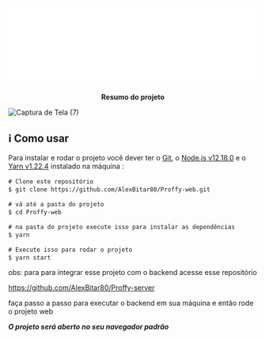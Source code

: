 <h1 align="center">
  <img src="src/assets/images/logo.svg" alt="Logo">
</h1>

<h4 align="center">

</h4>

<p align="center">
  <b>Resumo do projeto</b>
</p>

<p>

</p>


  ![Captura de Tela (7)](https://user-images.githubusercontent.com/56983783/83953333-139ca000-a816-11ea-82ef-15a6d1c65bea.png)

<p align="center">

</p>


## :information_source: Como usar

Para instalar e rodar o projeto você dever ter o [Git](https://git-scm.com), o [Node.js v12.18.0](https://nodejs.org/en/download/) e o [Yarn v1.22.4](https://classic.yarnpkg.com/en/docs/install/) instalado na máquina :

```
# Clone este repositório
$ git clone https://github.com/AlexBitar80/Proffy-web.git
```

```
# vá até a pasta do projeto
$ cd Proffy-web
```

```
# na pasta do projeto execute isso para instalar as dependências
$ yarn
```

```
# Execute isso para rodar o projeto
$ yarn start
```

obs: para para integrar esse projeto com o backend acesse esse repositório

https://github.com/AlexBitar80/Proffy-server

faça passo a passo para executar o backend em sua máquina e então rode o projeto web

***O projeto será aberto no seu navegador padrão***
